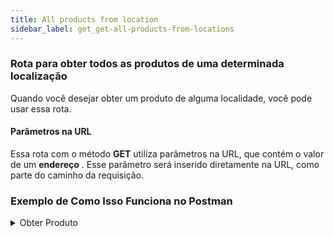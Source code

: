 ```yaml
---
title: All products from location
sidebar_label: get_get-all-products-from-locations
---
```


### Rota para obter todos as produtos de uma determinada localização

Quando você desejar obter um produto de alguma localidade, você pode usar essa rota.

#### Parâmetros na URL

Essa rota com o método **GET** utiliza parâmetros na URL, que contém o valor de um **endereço** . Esse parâmetro será inserido diretamente na URL, como parte do caminho da requisição.

### Exemplo de Como Isso Funciona no Postman

<details>
<summary>Obter Produto</summary>

- Você precisa passar o valore do **endereço** na URL.

```javascript
http://seu-servidor/api/get-all-products-from-location/ArmazenX999
```

- **endereço**: O valor passado na URL será o identificador do produto que você deseja consultar.

#### Autenticação

- O método exige um **token ( gerado com a requisição login )**, então você precisa incluir o token no **headers** da requisição para que ela seja aceita pelo servidor.

#### Corpo da Requisição (Body)

- Como você está usando um método GET com parâmetros na URL, não é necessário enviar nada no corpo (Body) da requisição. Tudo que o método precisa está sendo passado diretamente na URL.

#### Enviar a Requisição:

- Clique em Send e você verá a resposta do servidor.

![Postman](@site/static/img/stock-get-all-products-from-location.png)

:::warning
Lembre-se! Você está manipulando uma requisição de um usuário. Insira o **token único** dele no **Headers**.
:::
| Key | Value |
|----------|----------|
| Authorization  | Bearer **token único** |

</details>